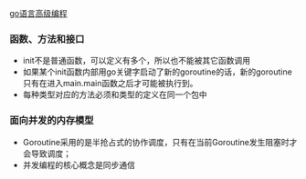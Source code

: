 [go语言高级编程](https://chai2010.cn/advanced-go-programming-book/)

### 函数、方法和接口
* init不是普通函数，可以定义有多个，所以也不能被其它函数调用
* 如果某个init函数内部用go关键字启动了新的goroutine的话，新的goroutine只有在进入main.main函数之后才可能被执行到。
* 每种类型对应的方法必须和类型的定义在同一个包中

### 面向并发的内存模型
* Goroutine采用的是半抢占式的协作调度，只有在当前Goroutine发生阻塞时才会导致调度；
* 并发编程的核心概念是同步通信